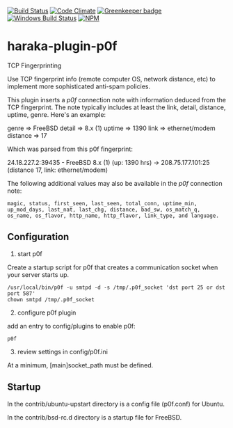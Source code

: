 [![Build Status][ci-img]][ci-url]
[![Code Climate][clim-img]][clim-url]
[![Greenkeeper badge][gk-img]][gk-url]
[![Windows Build Status][ci-win-img]][ci-win-url]
[![NPM][npm-img]][npm-url]

# haraka-plugin-p0f

TCP Fingerprinting

Use TCP fingerprint info (remote computer OS, network distance, etc) to
implement more sophisticated anti-spam policies.

This plugin inserts a _p0f_ connection note with information deduced
from the TCP fingerprint. The note typically includes at least the link,
detail, distance, uptime, genre. Here's an example:

 genre    => FreeBSD
 detail   => 8.x (1)
 uptime   => 1390
 link     => ethernet/modem
 distance => 17

Which was parsed from this p0f fingerprint:

  24.18.227.2:39435 - FreeBSD 8.x (1) (up: 1390 hrs)
    -> 208.75.177.101:25 (distance 17, link: ethernet/modem)

The following additional values may also be available in
the _p0f_ connection note:

    magic, status, first_seen, last_seen, total_conn, uptime_min, up_mod_days, last_nat, last_chg, distance, bad_sw, os_match_q, os_name, os_flavor, http_name, http_flavor, link_type, and language.


Configuration
-----------------

1. start p0f

Create a startup script for p0f that creates a communication socket when your
server starts up.

    /usr/local/bin/p0f -u smtpd -d -s /tmp/.p0f_socket 'dst port 25 or dst port 587'
    chown smtpd /tmp/.p0f_socket

2. configure p0f plugin

add an entry to config/plugins to enable p0f:

    p0f


3. review settings in config/p0f.ini

At a minimum, [main]socket_path must be defined.

## Startup

In the contrib/ubuntu-upstart directory is a config file (p0f.conf) for Ubuntu.

In the contrib/bsd-rc.d directory is a startup file for FreeBSD.


<!-- leave these buried at the bottom of the document -->
[ci-img]: https://travis-ci.org/haraka/haraka-plugin-p0f.svg
[ci-url]: https://travis-ci.org/haraka/haraka-plugin-p0f
[ci-win-img]: https://ci.appveyor.com/api/projects/status/eh4or0tpwldv2fx7?svg=true
[ci-win-url]: https://ci.appveyor.com/project/msimerson/haraka-plugin-p0f
[cov-img]: https://codecov.io/github/haraka/haraka-plugin-p0f/coverage.svg
[cov-url]: https://codecov.io/github/haraka/haraka-plugin-p0f
[clim-img]: https://codeclimate.com/github/haraka/haraka-plugin-p0f/badges/gpa.svg
[clim-url]: https://codeclimate.com/github/haraka/haraka-plugin-p0f
[gk-img]: https://badges.greenkeeper.io/haraka/haraka-plugin-p0f.svg
[gk-url]: https://greenkeeper.io/
[npm-img]: https://nodei.co/npm/haraka-plugin-p0f.png
[npm-url]: https://www.npmjs.com/package/haraka-plugin-p0f
